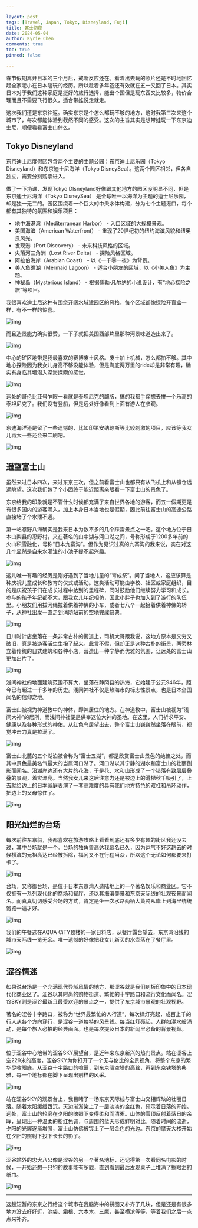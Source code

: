```yaml
---

layout: post
tags: [Travel, Japan, Tokyo, Disneyland, Fuji]
title: 富士初窥
date: 2024-05-04
author: Kyrie Chen
comments: true
toc: true
pinned: false

---
```


春节假期离开日本的三个月后，戒断反应还在。看着出去玩的照片还是不时地回忆起全家老小在日本瞎玩的经历。所以趁着多年签还有效就在五一又回了日本。其实日本对于我们这种家庭是挺好的旅行选择，能出个国但是玩东西又比较多，物价合理而且不需要飞行很久，适合带娃说走就走。

这次我们还是东京往返。确实东京是个怎么都玩不够的地方，这时我第三次来这个城市了，每次都能体验到截然不同的感受。这次的主旨其实是想带娃玩一下东京迪士尼，顺便看看富士山什么。

## Tokyo Disneyland

东京迪士尼度假区包含两个主要的主题公园：东京迪士尼乐园（Tokyo Disneyland）和东京迪士尼海洋（Tokyo DisneySea）。这两个园区相邻，但各自独立，需要分别购票进入。

做了一下功课，发现Tokyo DIsneyland好像跟其他地方的园区没明显不同，但是东京迪士尼海洋（Tokyo DisneySea） 是全球唯一以海洋为主题的迪士尼乐园，却是独一无二的。园区围绕着一个巨大的中央水体构建，分为七个主题港口，每个都有其独特的氛围和娱乐项目：

- 地中海港湾（Mediterranean Harbor） - 入口区域的大规模景观。
- 美国海滨（American Waterfront） - 重现了20世纪初的纽约海滨风貌和纽奥良风光。
- 发现港（Port Discovery） - 未来科技风格的区域。
- 失落河三角洲（Lost River Delta） - 探险风格区域。
- 阿拉伯海岸（Arabian Coast） - 以《一千零一夜》为背景。
- 美人鱼礁湖（Mermaid Lagoon） - 适合小朋友的区域，以《小美人鱼》为主题。
- 神秘岛（Mysterious Island） - 根据儒勒·凡尔纳的小说设计，有“地心探险之旅”等项目。

我很喜欢迪士尼这种有围绕开阔水域建园区的风格，每个区域都像探险开盲盒一样，有不一样的惊喜。

![img](https://raw.githubusercontent.com/kakack/kakack.github.io/master/_images/240504_1.jpg)

而且造景能力确实很赞，一下子就把美国西部片里那种河景味道造出来了。

![img](https://raw.githubusercontent.com/kakack/kakack.github.io/master/_images/240504_2.jpg)

中心的矿区地带是我最喜欢的赛博废土风格。废土加上机械，怎么都拍不够。其中地心探险因为我女儿身高不够没能体验，但是海底两万里的ride却是非常有趣，确实有身临其境潜入深海探索的感觉。

![img](https://raw.githubusercontent.com/kakack/kakack.github.io/master/_images/240504_3.jpg)

远处的哥伦比亚号乍眼一看就是泰坦尼克的翻版，搞的我都手痒想去拼一个乐高的泰坦尼克了。我们没有登船，但是远处好像看到上面有游人在参观。

![img](https://raw.githubusercontent.com/kakack/kakack.github.io/master/_images/240504_4.jpg)

东迪海洋还是留了一些遗憾的，比如印第安纳琼斯等比较刺激的项目，应该等我女儿再大一些还会来二刷吧。

![img](https://raw.githubusercontent.com/kakack/kakack.github.io/master/_images/240504_5.jpg)

## 遥望富士山

虽然来过日本四次，来过东京三次，但之前看富士山也都只有从飞机上和从镰仓远远眺望。这次我们包了个小团终于能近距离亲眼看一下富士山的景色了。

东京给我的印象就是不管什么时候都充满了来自世界各地的游客，而五一假期更是有很多国内的游客涌入，加上本身日本当地也是假期，因此前往富士山的高速公路直接堵了个水泄不通。

第一站忍野八海确实是我来日本为数不多的几个踩雷景点之一吧。这个地方位于日本山梨县的忍野村，夹在著名的山中湖与河口湖之间，号称形成于1200多年前的火山积雪融化，号称“日本九寨沟”。但作为见识过真的九寨沟的我来说，实在对这几个显然是自来水灌注的小池子提不起兴趣。

![img](https://raw.githubusercontent.com/kakack/kakack.github.io/master/_images/240504_6.jpg)

这儿唯一有趣的经历是刚好遇到了当地儿童的“育成祭”。问了当地人，这应该算是种庆祝儿童成长和教育的仪式或活动。这类活动可能由学校、社区或家庭组织，目的是庆祝孩子们在成长过程中达到的里程碑，同时鼓励他们继续努力学习和成长。参与的孩子年纪都不大，跟我女儿年纪相仿，因此小胖子也加入到了游行的队伍里。小朋友们用拔河绳拉着供着神佛的小车，或者七八个一起抬着供着神佛的轿子，从神社出发一直走到消防站前的空地完成祭典。

![img](https://raw.githubusercontent.com/kakack/kakack.github.io/master/_images/240504_7.jpg)

日川时计店坐落在一条非常古朴的街道上，司机大哥跟我说，这地方原本是又穷又破旧，真是被游客活生生抬了起来。此言不假，但却正是这种古朴的街景，两旁林立着传统的日式建筑和各种小店，营造出一种宁静而优雅的氛围，让远处的富士山更加出片了。

![img](https://raw.githubusercontent.com/kakack/kakack.github.io/master/_images/240504_8.jpg)

浅间神社的地面建筑范围不算大，坐落在静冈县的热海，它始建于公元946年，距今已有超过一千多年的历史。浅间神社不仅是热海市的标志性景点，也是日本全国闻名的信仰之地。

富士山被视为神道教中的神体，即神居住的地方。在神道教中，富士山被视为“浅间大神”的居所，而浅间神社便是供奉这位大神的圣地。在这里，人们祈求平安、健康以及各种形式的神佑。从红色鸟居望出去，整个富士山巍巍然坐落在眼前，视觉冲击力真是拉满了。

![img](https://raw.githubusercontent.com/kakack/kakack.github.io/master/_images/240504_9.jpg)

富士山北麓的五个湖泊被合称为“富士五湖”，都是欣赏富士山景色的绝佳之处，而其中景色最美名气最大的当属河口湖了。河口湖以其宁静的湖水和富士山的壮丽倒影而闻名。沿湖岸边还有大片的花海，于是花、水和山形成了一个错落有致层层叠叠的景观，着实漂亮。当然我女儿来这后注意力还是被边上的滑梯秋千吸引了，上去就给边上的日本家庭表演了一套高难度的具有我们地方特色的双杠和吊环动作，把边上的父母惊住了。

![img](https://raw.githubusercontent.com/kakack/kakack.github.io/master/_images/240504_10.jpg)

## 阳光灿烂的台场

每次前往东京前，我都喜欢在旅游攻略上看看到底还有多少有趣的街区我还没去过，其中台场就是一个。台场的独角兽高达我慕名已久，因为运气不好这趟去的时候横滨的元祖高达已经被拆除，福冈又不在行程当众，所以这个无论如何都要来打卡了。

![img](https://raw.githubusercontent.com/kakack/kakack.github.io/master/_images/240504_11.jpg)

台场，又称御台场，是位于日本东京湾人造陆地上的一个著名娱乐和商业区。它不仅拥有一系列现代化的商场和餐厅，还以其海滨美景和东京天际线的壮观夜景而闻名。而真真切切感受台场的方式，肯定是坐一次水路两栖大黄鸭从岸上到海里统统饱览一遍才好。

![img](https://raw.githubusercontent.com/kakack/kakack.github.io/master/_images/240504_12.jpg)

我们的午餐选在AQUA CiTY顶楼的一家日料店，从餐厅露台望去，东京湾沿线的城市天际线一览无余。唯一遗憾的好像把我女儿新买的水壶落在了餐厅里。

![img](https://raw.githubusercontent.com/kakack/kakack.github.io/master/_images/240504_13.jpg)

## 涩谷情迷

如果说台场是一个充满现代异域风情的地方，那涩谷就是我们刻板印象中的日本现代化商业区了。涩谷以其时尚的购物街道、繁忙的十字路口和流行文化而闻名。涩谷SKY则是涩谷最新且最受欢迎的景点之一，提供了东京城市景观的壮观视野。

著名的涩谷十字路口，被称为“世界最繁忙的人行道”，每次绿灯亮起，成百上千的行人从各个方向穿行，是涩谷一道独特的风景线。每当红灯亮起，人群如潮水般涌动，是每个旅人必拍的经典画面。也是每次提及日本的新闻里必备的背景视频。

![img](https://raw.githubusercontent.com/kakack/kakack.github.io/master/_images/240504_14.jpg)

位于涩谷中心地带的涩谷SKY展望台，是近年来东京新兴的热门景点。站在涩谷上空229米的高度，涩谷SKY为你打开了一个无与伦比的全景视角，将整个东京的繁华尽收眼底。从涩谷十字路口的喧嚣，到东京晴空塔的高耸，再到东京铁塔的典雅，每一个地标都在脚下呈现出别样的风采。

![img](https://raw.githubusercontent.com/kakack/kakack.github.io/master/_images/240504_15.jpg)

站在涩谷SKY的观景台上，我目睹了一场东京天际线与富士山交相辉映的壮丽日落。随着太阳缓缓西沉，天边渐渐染上了一层淡淡的金红色，预示着日落的开始。远处，富士山的轮廓在夕阳的映照下变得柔和而清晰。山体的雪顶反射着落日的余晖，呈现出一种温柔的粉红色调，与周围的蓝天形成鲜明对比。随着时间的流逝，夕阳的光辉逐渐增强，富士山仿佛被镀上了一层金色的光边。东京的摩天大楼开始在夕阳的照射下投下长长的影子。

![img](https://raw.githubusercontent.com/kakack/kakack.github.io/master/_images/240504_16.jpg)

涩谷站外的忠犬八公像是涩谷的另一个著名地标，还记得第一次看同名电影的时候，一开始还想一只狗的故事能有多戳，直到看到最后发现桌子上堆满了擦眼泪的纸巾。

![img](https://raw.githubusercontent.com/kakack/kakack.github.io/master/_images/240504_17.jpg)

---

这趟短暂的东京之行给这个城市在我脑海中的拼图又补齐了几块，但是还是有很多地方没去好好逛，池袋、霜根、六本木、三鹰，甚至横滨等等，等着我们之后一点点来补齐。